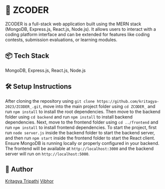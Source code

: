 # 🚀 ZCODER 

ZCODER is a full-stack web application built using the MERN stack (MongoDB, Express.js, React.js, Node.js). It allows users to interact with a coding platform interface and can be extended for features like coding contests, submission evaluations, or learning modules.

## 📦 Tech Stack
MongoDB, Express.js, React.js, Node.js

## 🛠️ Setup Instructions

After cloning the repository using `git clone https://github.com/kritagya-2023/ZCODER_.git`, move into the main project folder using `cd ZCODER_` and run `npm install` to install the root dependencies. Then move to the backend folder using `cd backend` and run `npm install` to install backend dependencies. Next, move to the frontend folder using `cd ../frontend` and run `npm install` to install frontend dependencies. To start the project, first run `node server.js` inside the backend folder to start the backend server, and then run `npm start` inside the frontend folder to start the React client. Ensure MongoDB is running locally or properly configured in your backend. The frontend will be available at `http://localhost:3000` and the backend server will run on `http://localhost:5000`.

## 👤 Author
[Kritagya Tripathi](https://github.com/kritagya-2023)
[Vibhor](https://github.com/VIBh0r)
